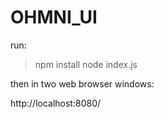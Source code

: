 # OHMNI_UI

run:

> npm install
> node index.js

then in two web browser windows:

http://localhost:8080/
